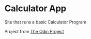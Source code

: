 # Calculator App

Site that runs a basic Calculator Program

Project from [The Odin Project](https://www.theodinproject.com/lessons/foundations-calculator)